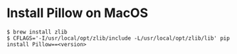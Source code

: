 # Install Pillow on MacOS

    $ brew install zlib
    $ CFLAGS='-I/usr/local/opt/zlib/include -L/usr/local/opt/zlib/lib' pip install Pillow==<version>
